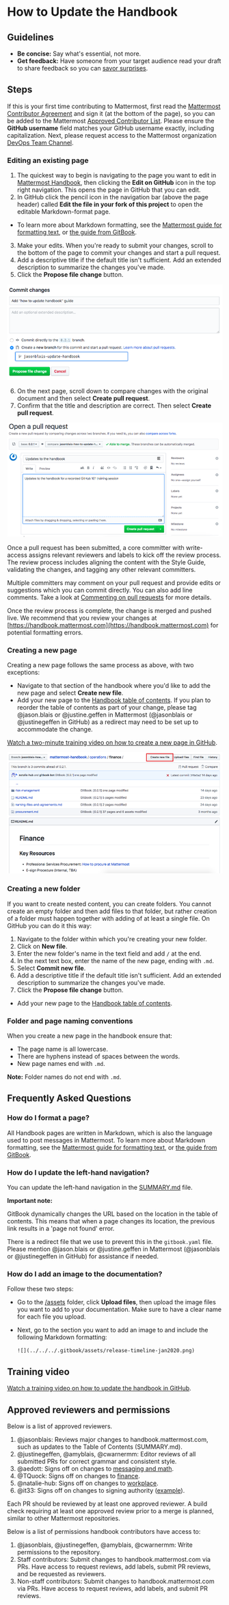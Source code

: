 # How to Update the Handbook

## Guidelines

* **Be concise:** Say what's essential, not more.
* **Get feedback:** Have someone from your target audience read your draft to share feedback so you can [savor surprises](../about-mattermost/mindsets.md#savor-surprises).

## Steps

If this is your first time contributing to Mattermost, first read the [Mattermost Contributor Agreement](https://www.mattermost.org/mattermost-contributor-agreement/) and sign it \(at the bottom of the page\), so you can be added to the Mattermost [Approved Contributor List](https://docs.google.com/spreadsheets/d/1NTCeG-iL_VS9bFqtmHSfwETo5f-8MQ7oMDE5IUYJi_Y/pubhtml?gid=0&single=true). Please ensure the **GitHub username** field matches your GitHub username exactly, including capitalization. Next, please request access to the Mattermost organization [DevOps Team Channel](https://community.mattermost.com/private-core/channels/devops-team).

### Editing an existing page

1. The quickest way to begin is navigating to the page you want to edit in [Mattermost Handbook](https://handbook.mattermost.com/), then clicking the **Edit on GitHub** icon in the top right navigation. This opens the page in GitHub that you can edit.
2. In GitHub click the pencil icon in the navigation bar \(above the page header\) called **Edit the file in your fork of this project** to open the editable Markdown-format page.

  * To learn more about Markdown formatting, see the [Mattermost guide for formatting text](https://docs.mattermost.com/help/messaging/formatting-text.html), or [the guide from GitBook](https://docs.gitbook.com/editing-content/markdown).

3. Make your edits. When you're ready to submit your changes, scroll to the bottom of the page to commit your changes and start a pull request.
4. Add a descriptive title if the default title isn't sufficient. Add an extended description to summarize the changes you've made.
5. Click the **Propose file change** button.

![](../../.gitbook/assets/how-to-update-handbook-commit-changes.png)

6. On the next page, scroll down to compare changes with the original document and then select **Create pull request**.
7. Confirm that the title and description are correct. Then select **Create pull request**.

![](../../.gitbook/assets/how-to-update-handbook-create-new-pull-request.png)

Once a pull request has been submitted, a core committer with write-access assigns relevant reviewers and labels to kick off the review process. The review process includes aligning the content with the Style Guide, validating the changes, and tagging any other relevant committers.

Multiple committers may comment on your pull request and provide edits or suggestions which you can commit directly. You can also add line comments. Take a look at [Commenting on pull requests](https://help.github.com/en/github/collaborating-with-issues-and-pull-requests/commenting-on-a-pull-request) for more details.

Once the review process is complete, the change is merged and pushed live. We recommend that you review your changes at [https://handbook.mattermost.com](https://handbook.mattermost.com) for potential formatting errors.

### Creating a new page

Creating a new page follows the same process as above, with two exceptions:

* Navigate to that section of the handbook where you'd like to add the new page and select **Create new file**.
* Add your new page to the [Handbook table of contents](https://github.com/mattermost/mattermost-handbook/blob/0.2.1/SUMMARY.md). If you plan to reorder the table of contents as part of your change, please tag @jason.blais or @justine.geffen in Mattermost (@jasonblais or @justinegeffen in GitHub) as a redirect may need to be set up to accommodate the change.

[Watch a two-minute training video on how to create a new page in GitHub](https://drive.google.com/file/d/12JUpEdP3uU_bPxDVWdlEZv65v1tttlQn/view?usp=sharing).

![](../../.gitbook/assets/how-to-update-handbook-create-new-file.png)

### Creating a new folder

If you want to create nested content, you can create folders. You cannot create an empty folder and then add files to that folder, but rather creation of a folder must happen together with adding of at least a single file. On GitHub you can do it this way:

1. Navigate to the folder within which you're creating your new folder.
2. Click on **New file**.
3. Enter the new folder's name in the text field and add `/` at the end.
5. In the next text box, enter the name of the new page, ending with `.md`.
6. Select **Commit new file**.
7. Add a descriptive title if the default title isn't sufficient. Add an extended description to summarize the changes you've made.
8. Click the **Propose file change** button.

* Add your new page to the [Handbook table of contents](https://github.com/mattermost/mattermost-handbook/blob/0.2.1/SUMMARY.md).

### Folder and page naming conventions

When you create a new page in the handbook ensure that:

* The page name is all lowercase.
* There are hyphens instead of spaces between the words.
* New page names end with `.md`.

**Note:** Folder names do not end with `.md`.

## Frequently Asked Questions

### How do I format a page?

All Handbook pages are written in Markdown, which is also the language used to post messages in Mattermost. To learn more about Markdown formatting, see the [Mattermost guide for formatting text](https://docs.mattermost.com/help/messaging/formatting-text.html), or [the guide from GitBook](https://docs.gitbook.com/editing-content/markdown).

### How do I update the left-hand navigation?

You can update the left-hand navigation in the [SUMMARY.md](https://github.com/mattermost/mattermost-handbook/blob/0.2.1/SUMMARY.md) file.

**Important note:**

GitBook dynamically changes the URL based on the location in the table of contents. This means that when a page changes its location, the previous link results in a 'page not found' error.

There is a redirect file that we use to prevent this in the `gitbook.yaml` file. Please mention @jason.blais or @justine.geffen in Mattermost (@jasonblais or @justinegeffen in GitHub) for assistance if needed.

### How do I add an image to the documentation?

Follow these two steps:

* Go to the [/assets](https://github.com/mattermost/mattermost-handbook/tree/0.2.1/.gitbook/assets) folder, click **Upload files**, then upload the image files you want to add to your documentation. Make sure to have a clear name for each file you upload.
* Next, go to the section you want to add an image to and include the following Markdown formatting:

  ```text
  ![](../../../.gitbook/assets/release-timeline-jan2020.png)
  ```

## Training video

[Watch a training video on how to update the handbook in GitHub](https://drive.google.com/file/d/1AOI8H-oe2u1JW6oOA4nPPTSbGnK3Xuq1/view?usp=sharing).

## Approved reviewers and permissions

Below is a list of approved reviewers.

1. @jasonblais: Reviews major changes to handbook.mattermost.com, such as updates to the Table of Contents (SUMMARY.md).
2. @justinegeffen, @amyblais, @cwarnermm: Editor reviews of all submitted PRs for correct grammar and consistent style.
3. @aedott: Signs off on changes to [messaging and math](https://handbook.mattermost.com/operations/messaging-and-math).
5. @TQuock: Signs off on changes to [finance](https://handbook.mattermost.com/operations/finance).
6. @natalie-hub: Signs off on changes to [workplace](https://handbook.mattermost.com/operations/workplace).
7. @it33: Signs off on changes to signing authority \([example](https://github.com/mattermost/mattermost-handbook/pull/60)\).

Each PR should be reviewed by at least one approved reviewer. A build check requiring at least one approved review prior to a merge is planned, similar to other Mattermost repositories.

Below is a list of permissions handbook contributors have access to:

1. @jasonblais, @justinegeffen, @amyblais, @cwarnermm: Write permissions to the repository.
2. Staff contributors: Submit changes to handbook.mattermost.com via PRs. Have access to request reviews, add labels, submit PR reviews, and be requested as reviewers.
3. Non-staff contributors: Submit changes to handbook.mattermost.com via PRs. Have access to request reviews, add labels, and submit PR reviews.
